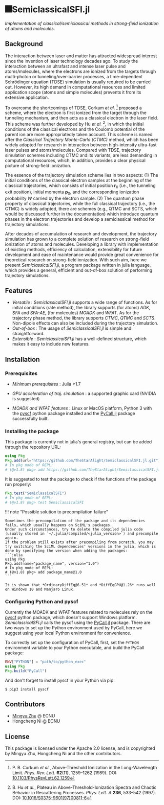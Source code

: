 # 🎆SemiclassicalSFI.jl

*Implementation of classical/semiclassical methods in strong-field ionization of atoms and molecules.*

## Background

The interaction between laser and matter has attracted widespread interest since the invention of laser technology decades ago.
To study the interaction between an ultrafast and intense laser pulse and atoms/molecules, where the electrons are ionized from the targets through multi-photon or tunneling/over-barrier processes, a time-dependent Schrödinger equation (TDSE) simulation is usually required to be carried out.
However, its high demand in computational resources and limited application scope (atoms and simple molecules) prevents it from its extensive application.

To overcome the shortcomings of TDSE, Corkum *et al.* [^Corkum_1989] proposed a scheme, where the electron is first ionized from the target through the tunneling mechanism, and then acts as a classical electron in the laser field.
This scheme was further developed by Hu *et al.* [^Hu_1997], in which the initial conditions of the classical electrons and the Coulomb potential of the parent ion are more appropriatedly taken account.
This scheme is named after the *Classical Trajectory Monte-Carlo (CTMC)* method, which has been widely adopted for research in interaction between high-intensity ultra-fast laser pulses and atoms/molecules.
Compared with TDSE, trajectory simulation schemes including CTMC and its variants, are less demanding in computational resources, which, in addition, provides a clear physical picture of strong-field ionization.

The essence of the trajectory simulation scheme lies in two aspects:
(1) The initial conditions of the classical electron samples at the beginning of the classical trajectories, which consists of initial position $\bm{r}_0$ (i.e., the tunneling exit position), initial momenta $\bm{p}_0$, and the corresponding ionization probability $W$ carried by the electron sample.
(2) The quantum phase property of classical trajectories, while the full classical trajectory (i.e., the CTMC) is widely adopted, there are schemes (e.g., QTMC and SCTS, which would be discussed further in the documentation) which introduce quantum phases in the electron trajectories and develop a semiclassical method for trajectory simulations.

After decades of accumulation of research and development, the trajectory simulation has grown to a complete solution of research on strong-field ionization of atoms and molecules. Developing a library with implementation of existing methods, efficiency of calculation, extensibility for future development and ease of maintenance would provide great convenience for theoretical research on strong-field ionization. With such aim, here we present *SemiclassicalSFI.jl*, a program package written in julia language, which provides a general, efficient and out-of-box solution of performing trajectory simulations.

[^Corkum_1989]: P. B. Corkum *et al.*, Above-Threshold Ionization in the Long-Wavelength Limit. *Phys. Rev. Lett.* **62**(11), 1259–1262 (1989). DOI: [10.1103/PhysRevLett.62.1259](https://dx.doi.org/10.1103/PhysRevLett.62.1259)

[^Hu_1997]: B. Hu *et al.*, Plateau in Above-Threshold-Ionization Spectra and Chaotic Behavior in Rescattering Processes. *Phys. Lett. A* **236**, 533–542 (1997). DOI: [10.1016/S0375-9601(97)00811-6](https://dx.doi.org/10.1016/S0375-9601(97)00811-6)

## Features

- *Versatile* :     *SemiclassicalSFI.jl* supports a wide range of functions. As for initial conditions (rate method), the library supports (for atoms) *ADK*, *SFA* and *SFA-AE*, (for molecules) *MOADK* and *WFAT*. As for the trajectory phase method, the library supports *CTMC*, *QTMC* and *SCTS*. Non-dipole effects can also be included during the trajectory simulation.
- *Out-of-box* :    The usage of *SemiclassicalSFI.jl* is simple and straightforward.
- *Extensible* :    *SemiclassicalSFI.jl* has a well-defined structure, which makes it easy to include new features.

## Installation

### Prerequisites

- *Minimum prerequisites* : Julia ≥1.7

- *GPU acceleration of traj. simulation* : a supported graphic card (NVIDIA is suggested)

- *MOADK and WFAT features* : Linux or MacOS platform, Python 3 with the [pyscf](https://github.com/pyscf/pyscf) python package installed and the [PyCall.jl](https://github.com/JuliaPy/PyCall.jl) package successfully built.

### Installing the package

This package is currently not in julia's general registry, but can be added through the repository URL:

```julia
using Pkg
Pkg.add(url="https://github.com/TheStarAlight/SemiclassicalSFI.jl.git")
# In pkg mode of REPL:
# (@v1.8) pkg> add https://github.com/TheStarAlight/SemiclassicalSFI.jl.git
```

It is suggested to test the package to check if the functions of the package run properly:

```julia
Pkg.test("SemiclassicalSFI")
# In pkg mode of REPL:
# (@v1.8) pkg> test SemiclassicalSFI
```

!!! note "Possible solution to precompilation failure"

    Sometimes the precompilation of the package and its dependencies fails, which usually happens on SciML's packages.
    Under such circumstances, try to delete the compiled julia code (usually stored in `~/.julia/compiled/<julia_version>`) and precompile again.
    If the problem still exists after precompiling from scratch, you may try switching the SciML dependencies' versions in the julia, which is done by specifying the version when adding the packages:
    ```julia
    using Pkg
    Pkg.add(name="package_name", version="1.0")
    # In pkg mode of REPL:
    # (@v1.8) pkg> add package_name@1.0
    ```

    It is shown that *OrdinaryDiffEq@6.51* and *DiffEqGPU@1.26* runs well on Windows 10 and Manjaro Linux.

### Configuring Python and pyscf

Currently the MOADK and WFAT features related to molecules rely on the [pyscf](https://github.com/pyscf/pyscf) python package, which doesn't support Windows platform. *SemiclassicalSFI.jl* calls the pyscf using the [PyCall.jl](https://github.com/JuliaPy/PyCall.jl) package. There are two ways to set up the Python environment used by PyCall, here we suggest using your local Python environment for convenience.

To correctly set up the configuration of PyCall, first, set the `PYTHON` environment variable to your Python executable, and build the PyCall package:

```julia
ENV["PYTHON"] = "path/to/python_exec"
using Pkg
Pkg.build("PyCall")
```

And don't forget to install pyscf in your Python via pip:

```
$ pip3 install pyscf
```

## Contributors

- [Mingyu Zhu](https://github.com/TheStarAlight) @ ECNU
- Hongcheng Ni @ ECNU

## License

This package is licensed under the Apache 2.0 license, and is copyrighted by Mingyu Zhu, Hongcheng Ni and the other contributors.

